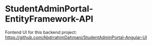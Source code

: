 # StudentAdminPortal-EntityFramework-API
Fontend UI for this backend project: https://github.com/AbdrrahimDahmani/StudentAdminPortal-Angular-UI
